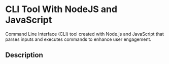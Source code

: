 # CLI Tool With NodeJS and JavaScript

Command Line Interface (CLI) tool created with Node.js and JavaScript that parses inputs and executes commands to enhance user engagement.

## Description



